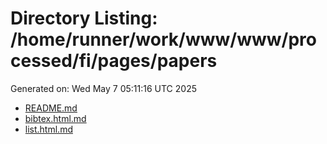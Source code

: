 # Directory Listing: /home/runner/work/www/www/processed/fi/pages/papers
Generated on: Wed May  7 05:11:16 UTC 2025

- [README.md](README.md)
- [bibtex.html.md](bibtex.html.md)
- [list.html.md](list.html.md)
